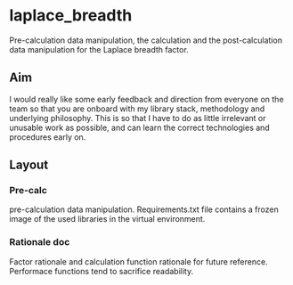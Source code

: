 # laplace_breadth
Pre-calculation data manipulation, the calculation and the post-calculation data manipulation for the Laplace breadth factor.

## Aim

I would really like some early feedback and direction from everyone on the team so that you are onboard with my library stack, methodology and underlying philosophy. This is so that I have to do as little irrelevant or unusable work as possible, and can learn the correct technologies and procedures early on.

## Layout
### Pre-calc

pre-calculation data manipulation. Requirements.txt file contains a frozen image of the used libraries in the virtual environment.

### Rationale doc

Factor rationale and calculation function rationale for future reference. Performace functions tend to sacrifice readability.
